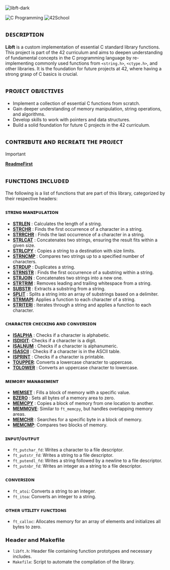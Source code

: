 ![libft-dark](https://github.com/user-attachments/assets/6d092f7c-995b-43e3-ae39-6fb372bd08b9)

![C Programming](https://img.shields.io/badge/Language-C-blue)
![42School](https://img.shields.io/badge/42School-Project-blue)

## ᴅᴇꜱᴄʀɪᴘᴛɪᴏɴ

**Libft** is a custom implementation of essential C standard library functions. This project is part of the 42 curriculum and aims to deepen understanding of fundamental concepts in the C programming language by re-implementing commonly used functions from `<string.h>`, `<ctype.h>`, and other libraries. It is the foundation for future projects at 42, where having a strong grasp of C basics is crucial.

## ᴘʀᴏᴊᴇᴄᴛ ᴏʙᴊᴇᴄᴛɪᴠᴇꜱ

- Implement a collection of essential C functions from scratch.
- Gain deeper understanding of memory manipulation, string operations, and algorithms.
- Develop skills to work with pointers and data structures.
- Build a solid foundation for future C projects in the 42 curriculum.

## ᴄᴏɴᴛʀɪʙᴜᴛᴇ ᴀɴᴅ ʀᴇᴄʀᴇᴀᴛᴇ ᴛʜᴇ ᴘʀᴏᴊᴇᴄᴛ

>[!IMPORTANT]
> [**ReadmeFirst**](ReadmeFirst) 


## ꜰᴜɴᴄᴛɪᴏɴꜱ ɪɴᴄʟᴜᴅᴇᴅ

The following is a list of functions that are part of this library, categorized by their respective headers:

### ꜱᴛʀɪɴɢ ᴍᴀɴɪᴘᴜʟᴀᴛɪᴏɴ

- [**STRLEN**](libft/ft_strlen.c) : Calculates the length of a string.
- [**STRCHR**](libft/ft_strchr.c) : Finds the first occurrence of a character in a string.
- [**STRRCHR**](libft/ft_strrchr.c) : Finds the last occurrence of a character in a string.
- [**STRLCAT**](libft/ft_strlcat.c) : Concatenates two strings, ensuring the result fits within a given size.
- [**STRLCPY**](libft/ft_strlcpy.c) : Copies a string to a destination with size limits.
- [**STRNCMP**](libft/ft_strncmp.c) : Compares two strings up to a specified number of characters.
- [**STRDUP**](libft/ft_strdup.c) : Duplicates a string.
- [**STRNSTR**](ft_strnstr.c) : Finds the first occurrence of a substring within a string.
- [**STRJOIN**](libft/ft_strjoin.c) : Concatenates two strings into a new one.
- [**STRTRIM**](libft/ft_strtrim.c) : Removes leading and trailing whitespace from a string.
- [**SUBSTR**](libft/ft_substr.c) : Extracts a substring from a string.
- [**SPLIT**](libft/ft_split.c) : Splits a string into an array of substrings based on a delimiter.
- [**STRMAPI**](libft/ft_strmapi.c): Applies a function to each character of a string.
- [**STRITERI**](libft/ft_striteri.c) : Iterates through a string and applies a function to each character.

### ᴄʜᴀʀᴀᴄᴛᴇʀ ᴄʜᴇᴄᴋɪɴɢ ᴀɴᴅ ᴄᴏɴᴠᴇʀꜱɪᴏɴ

- [**ISALPHA**](libft/ft_isalpha.c) : Checks if a character is alphabetic.
- [**ISDIGIT**](libft/ft_isdigit.c): Checks if a character is a digit.
- [**ISALNUM**](libft/ft_isalnum.c) : Checks if a character is alphanumeric.
- [**ISASCII**](libft/ft_isascii.c) : Checks if a character is in the ASCII table.
- [**ISPRINT**](libft/ft_isprint.c) : Checks if a character is printable.
- [**TOUPPER**](libft/ft_toupper.c): Converts a lowercase character to uppercase.
- [**TOLOWER**](libft/ft_tolower.c) : Converts an uppercase character to lowercase.

### ᴍᴇᴍᴏʀʏ ᴍᴀɴᴀɢᴇᴍᴇɴᴛ

- [**MEMSET**](libft/ft_memset.c) : Fills a block of memory with a specific value.
- [**BZERO**](libft/ft_bzero.c) : Sets all bytes of a memory area to zero.
- [**MEMCPY**](libft/ft_memcpy.c) : Copies a block of memory from one location to another.
- [**MEMMOVE**](libft/ft_memmove.c): Similar to `ft_memcpy`, but handles overlapping memory areas.
- [**MEMCHR**](libft/ft_memchr.c) : Searches for a specific byte in a block of memory.
- [**MEMCMP**](libft/ft_memcmp.c): Compares two blocks of memory.

### ɪɴᴘᴜᴛ/ᴏᴜᴛᴘᴜᴛ

- `ft_putchar_fd`: Writes a character to a file descriptor.
- `ft_putstr_fd`: Writes a string to a file descriptor.
- `ft_putendl_fd`: Writes a string followed by a newline to a file descriptor.
- `ft_putnbr_fd`: Writes an integer as a string to a file descriptor.

### ᴄᴏɴᴠᴇʀꜱɪᴏɴ

- `ft_atoi`: Converts a string to an integer.
- `ft_itoa`: Converts an integer to a string.

### ᴏᴛʜᴇʀ ᴜᴛɪʟɪᴛʏ ꜰᴜɴᴄᴛɪᴏɴꜱ

- `ft_calloc`: Allocates memory for an array of elements and initializes all bytes to zero.

### 𝗛𝗲𝗮𝗱𝗲𝗿 𝗮𝗻𝗱 𝗠𝗮𝗸𝗲𝗳𝗶𝗹𝗲

- `libft.h`: Header file containing function prototypes and necessary includes.
- `Makefile`: Script to automate the compilation of the library.
